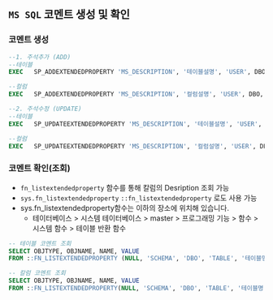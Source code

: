 ## `MS SQL` 코멘트 생성 및 확인

### 코멘트 생성
```sql
--1. 주석추가 (ADD)
--테이블
EXEC   SP_ADDEXTENDEDPROPERTY 'MS_DESCRIPTION', '테이블설명', 'USER', DBO, 'TABLE',테이블명

--컬럼
EXEC   SP_ADDEXTENDEDPROPERTY 'MS_DESCRIPTION', '컬럼설명', 'USER', DBO, 'TABLE', 테이블명, 'COLUMN', 컬럼명

--2. 주석수정 (UPDATE)
--테이블
EXEC   SP_UPDATEEXTENDEDPROPERTY 'MS_DESCRIPTION', '테이블설명', 'USER', DBO, 'TABLE',테이블명

--컬럼
EXEC   SP_UPDATEEXTENDEDPROPERTY 'MS_DESCRIPTION', '컬럼설명', 'USER', DBO, 'TABLE', 테이블명, 'COLUMN', 컬럼명
```

### 코멘트 확인(조회)
- `fn_listextendedproperty` 함수를 통해 칼럼의 Desription 조회 가능
- `sys.fn_listextendedproperty` `::fn_listextendedproperty` 로도 사용 가능
- sys.fn_listextendedproperty함수는 이하의 장소에 위치해 있습니다.
  - 테이터베이스 > 시스템 테이터베이스 > master > 프로그래밍 기능 > 함수 > 시스템 함수 > 테이블 반환 함수


```sql
-- 테이블 코멘트 조회
SELECT OBJTYPE, OBJNAME, NAME, VALUE 
FROM ::FN_LISTEXTENDEDPROPERTY (NULL, 'SCHEMA', 'DBO', 'TABLE', '테이블명', DEFAULT, DEFAULT);

-- 칼럼 코멘트 조회
SELECT OBJTYPE, OBJNAME, NAME, VALUE 
FROM ::FN_LISTEXTENDEDPROPERTY(NULL, 'SCHEMA', 'DBO', 'TABLE', '테이블명', 'COLUMN', DEFAULT);
```
